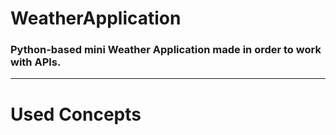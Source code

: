 # WeatherApplication
### Python-based mini Weather Application made in order to work with APIs.
---
# Used Concepts
